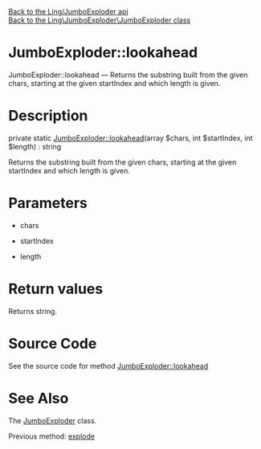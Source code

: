 [Back to the Ling/JumboExploder api](https://github.com/lingtalfi/JumboExploder/blob/master/doc/api/Ling/JumboExploder.md)<br>
[Back to the Ling\JumboExploder\JumboExploder class](https://github.com/lingtalfi/JumboExploder/blob/master/doc/api/Ling/JumboExploder/JumboExploder.md)


JumboExploder::lookahead
================



JumboExploder::lookahead — Returns the substring built from the given chars, starting at the given startIndex and which length is given.




Description
================


private static [JumboExploder::lookahead](https://github.com/lingtalfi/JumboExploder/blob/master/doc/api/Ling/JumboExploder/JumboExploder/lookahead.md)(array $chars, int $startIndex, int $length) : string




Returns the substring built from the given chars, starting at the given startIndex and which length is given.




Parameters
================


- chars

    

- startIndex

    

- length

    


Return values
================

Returns string.








Source Code
===========
See the source code for method [JumboExploder::lookahead](https://github.com/lingtalfi/JumboExploder/blob/master/JumboExploder.php#L161-L176)


See Also
================

The [JumboExploder](https://github.com/lingtalfi/JumboExploder/blob/master/doc/api/Ling/JumboExploder/JumboExploder.md) class.

Previous method: [explode](https://github.com/lingtalfi/JumboExploder/blob/master/doc/api/Ling/JumboExploder/JumboExploder/explode.md)<br>


